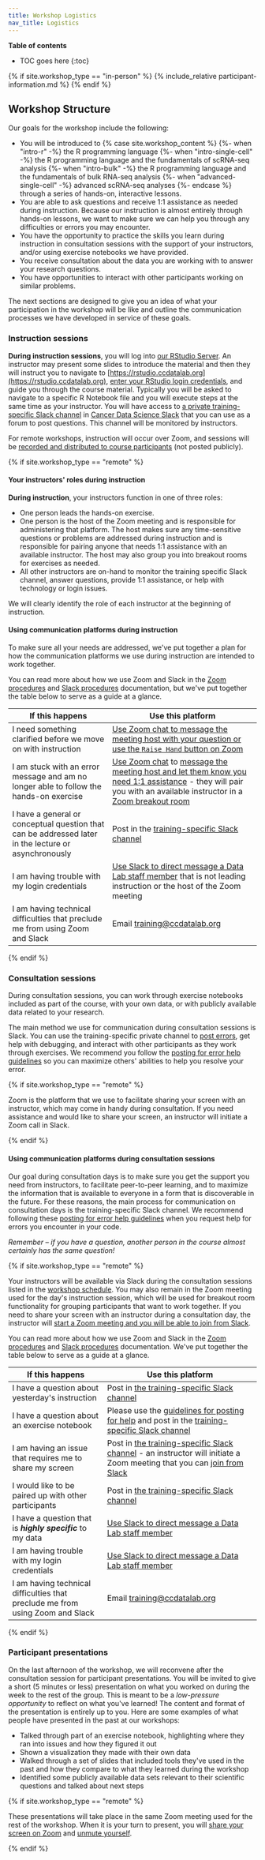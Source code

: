 ```yaml
---
title: Workshop Logistics
nav_title: Logistics
---
```


**Table of contents**

* TOC goes here
{:toc}

{% if site.workshop_type == "in-person" %}
    {% include_relative participant-information.md %}
{% endif %}

## Workshop Structure

Our goals for the workshop include the following:

* You will be introduced to
{% case site.workshop_content %}
{%- when "intro-r" -%}
 the R programming language
{%- when "intro-single-cell" -%}
  the R programming language and the fundamentals of scRNA-seq analysis
{%- when "intro-bulk" -%}
  the R programming language and the fundamentals of bulk RNA-seq analysis
{%- when "advanced-single-cell" -%}
  advanced scRNA-seq analyses
{%- endcase %}
through a series of hands-on, interactive lessons.
* You are able to ask questions and receive 1:1 assistance as needed during instruction. Because our instruction is almost entirely through hands-on lessons, we want to make sure we can help you through any difficulties or errors you may encounter.
* You have the opportunity to practice the skills you learn during instruction in consultation sessions with the support of your instructors, and/or using exercise notebooks we have provided.
* You receive consultation about the data you are working with to answer your research questions.
* You have opportunities to interact with other participants working on similar problems.

The next sections are designed to give you an idea of what your participation in the workshop will be like and outline the communication processes we have developed in service of these goals.

### Instruction sessions

**During instruction sessions**, you will log into [our RStudio Server](https://rstudio.ccdatalab.org).
An instructor may present some slides to introduce the material and then they will instruct you to navigate to [https://rstudio.ccdatalab.org](https://rstudio.ccdatalab.org), [enter your RStudio login credentials](../software-setup/rstudio-login.md#rstudio-server-set-up), and guide you through the course material.
Typically you will be asked to navigate to a specific R Notebook file and you will execute steps at the same time as your instructor.
You will have access to [a private training-specific Slack channel](../software-setup/slack-procedures.md#using-the-training-specific-channel) in [Cancer Data Science Slack](https://www.ccdatalab.org/slack) that you can use as a forum to post questions.
This channel will be monitored by instructors.

For remote workshops, instruction will occur over Zoom, and sessions will be [recorded and distributed to course participants](../software-setup/zoom-procedures.md#zoom-recordings) (not posted publicly).


{% if site.workshop_type == "remote" %}
#### Your instructors' roles during instruction

**During instruction**, your instructors function in one of three roles:

* One person leads the hands-on exercise.
* One person is the host of the Zoom meeting and is responsible for administering that platform.
The host makes sure any time-sensitive questions or problems are addressed during instruction and is responsible for pairing anyone that needs 1:1 assistance with an available instructor.
The host may also group you into breakout rooms for exercises as needed.
* All other instructors are on-hand to monitor the training specific Slack channel, answer questions, provide 1:1 assistance, or help with technology or login issues.

We will clearly identify the role of each instructor at the beginning of instruction.

#### Using communication platforms during instruction

To make sure all your needs are addressed, we've put together a plan for how the communication platforms we use during instruction are intended to work together.

You can read more about how we use Zoom and Slack in the [Zoom procedures](../software-setup/zoom-procedures.md) and [Slack procedures](../software-setup/slack-procedures.md) documentation, but we've put together the table below to serve as a guide at a glance.

| If this happens | Use this platform |
|-----------------|-------------------|
| I need something clarified before we move on with instruction | [Use Zoom chat to message the meeting host with your question or use the `Raise Hand` button on Zoom](../software-setup/zoom-procedures.md#interacting-with-instructors-and-providing-feedback) |
| I am stuck with an error message and am no longer able to follow the hands-on exercise | [Use Zoom chat](../software-setup/zoom-procedures.md#chat) to [message the meeting host and let them know you need 1:1 assistance](../software-setup/zoom-procedures.md#asking-for-11-help-during-instruction) - they will pair you with an available instructor in a [Zoom breakout room](../software-setup/zoom-procedures.md#joining-a-breakout-room) |
| I have a general or conceptual question that can be addressed later in the lecture or asynchronously | Post in the [training-specific Slack channel](../software-setup/slack-procedures.md#using-the-training-specific-channel) |
| I am having trouble with my login credentials | [Use Slack to direct message a Data Lab staff member](../software-setup/slack-procedures.md#using-direct-messages-during-training) that is not leading instruction or the host of the Zoom meeting |
| I am having technical difficulties that preclude me from using Zoom and Slack | Email [training@ccdatalab.org](mailto:training@ccdatalab.org) |

{% endif %}
### Consultation sessions

During consultation sessions, you can work through exercise notebooks included as part of the course, with your own data, or with publicly available data related to your research.

The main method we use for communication during consultation sessions is Slack.
You can use the training-specific private channel to [post errors](./posting-errors-guidelines.md), get help with debugging, and interact with other participants as they work through exercises.
We recommend you follow the [posting for error help guidelines](./posting-errors-guidelines.md) so you can maximize others' abilities to help you resolve your error.

{% if site.workshop_type == "remote" %}

Zoom is the platform that we use to facilitate sharing your screen with an instructor, which may come in handy during consultation.
If you need assistance and would like to share your screen, an instructor will initiate a Zoom call in Slack.

{% endif %}


#### Using communication platforms during consultation sessions

Our goal during consultation days is to make sure you get the support you need from instructors, to facilitate peer-to-peer learning, and to maximize the information that is available to everyone in a form that is discoverable in the future.
For these reasons, the main process for communication on consultation days is the training-specific Slack channel.
We recommend following these [posting for error help guidelines](posting-errors-guidelines.md) when you request help for errors you encounter in your code.

_Remember – if you have a question, another person in the course almost certainly has the same question!_

{% if site.workshop_type == "remote" %}

Your instructors will be available via Slack during the consultation sessions listed in the [workshop schedule](SCHEDULE.md).
You may also remain in the Zoom meeting used for the day's instruction session, which will be used for breakout room functionality for grouping participants that want to work together.
If you need to share your screen with an instructor during a consultation day, the instructor will [start a Zoom meeting and you will be able to join from Slack](../software-setup/zoom-procedures.md#joining-a-zoom-call-from-slack).

You can read more about how we use Zoom and Slack in the [Zoom procedures](../software-setup/zoom-procedures.md) and [Slack procedures](../software-setup/slack-procedures.md) documentation. We've put together the table below to serve as a guide at a glance.

| If this happens | Use this platform |
|-----------------|-------------------|
| I have a question about yesterday's instruction | Post in [the training-specific Slack channel](../software-setup/slack-procedures.md#using-the-training-specific-channel) |
| I have a question about an exercise notebook | Please use the [guidelines for posting for help](posting-errors-guidelines.md) and post in the [training-specific Slack channel](../software-setup/slack-procedures.md#using-the-training-specific-channel)|
| I am having an issue that requires me to share my screen | Post in [the training-specific Slack channel](../software-setup/slack-procedures.md#using-the-training-specific-channel) - an instructor will initiate a Zoom meeting that you can [join from Slack](../software-setup/zoom-procedures.md#joining-a-zoom-call-from-slack) |
| I would like to be paired up with other participants | Post in [the training-specific Slack channel](../software-setup/slack-procedures.md#using-the-training-specific-channel) |
| I have a question that is **_highly specific_** to my data | [Use Slack to direct message a Data Lab staff member](..software-setup/slack-procedures.md#using-direct-messages-during-training) |
| I am having trouble with my login credentials | [Use Slack to direct message a Data Lab staff member](../software-setup/slack-procedures.md#using-direct-messages-during-training) |
| I am having technical difficulties that preclude me from using Zoom and Slack | Email [training@ccdatalab.org](mailto:training@ccdatalab.org) |

{% endif %}

### Participant presentations

On the last afternoon of the workshop, we will reconvene after the consultation session for participant presentations.
You will be invited to give a short (5 minutes or less) presentation on what you worked on during the week to the rest of the group.
This is meant to be a _low-pressure opportunity_ to reflect on what you've learned!
The content and format of the presentation is entirely up to you.
Here are some examples of what people have presented in the past at our workshops:

* Talked through part of an exercise notebook, highlighting where they ran into issues and how they figured it out
* Shown a visualization they made with their own data
* Walked through a set of slides that included tools they've used in the past and how they compare to what they learned during the workshop
* Identified some publicly available data sets relevant to their scientific questions and talked about next steps

{% if site.workshop_type == "remote" %}

These presentations will take place in the same Zoom meeting used for the rest of the workshop.
When it is your turn to present, you will [share your screen on Zoom](../software-setup/zoom-procedures.md#sharing-your-screen-in-zoom) and [unmute yourself](../software-setup/zoom-procedures.md#audio).

{% endif %}
